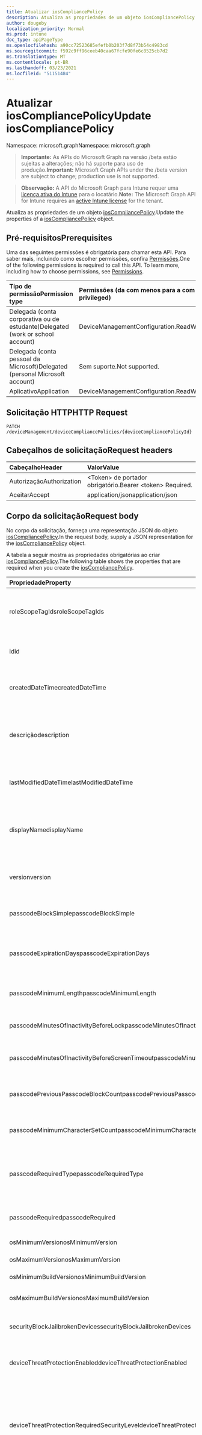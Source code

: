 ```yaml
---
title: Atualizar iosCompliancePolicy
description: Atualiza as propriedades de um objeto iosCompliancePolicy.
author: dougeby
localization_priority: Normal
ms.prod: intune
doc_type: apiPageType
ms.openlocfilehash: a90cc72523685efefb0b203f7d8f73b54c4983cd
ms.sourcegitcommit: f592c9ff96ceeb40caa67fcfe90fe6c8525cb7d2
ms.translationtype: MT
ms.contentlocale: pt-BR
ms.lasthandoff: 03/23/2021
ms.locfileid: "51151484"
---
```

# <a name="update-ioscompliancepolicy"></a><span data-ttu-id="15b3c-103">Atualizar iosCompliancePolicy</span><span class="sxs-lookup"><span data-stu-id="15b3c-103">Update iosCompliancePolicy</span></span>

<span data-ttu-id="15b3c-104">Namespace: microsoft.graph</span><span class="sxs-lookup"><span data-stu-id="15b3c-104">Namespace: microsoft.graph</span></span>

> <span data-ttu-id="15b3c-105">**Importante:** As APIs do Microsoft Graph na versão /beta estão sujeitas a alterações; não há suporte para uso de produção.</span><span class="sxs-lookup"><span data-stu-id="15b3c-105">**Important:** Microsoft Graph APIs under the /beta version are subject to change; production use is not supported.</span></span>

> <span data-ttu-id="15b3c-106">**Observação:** A API do Microsoft Graph para Intune requer uma [licença ativa do Intune](https://go.microsoft.com/fwlink/?linkid=839381) para o locatário.</span><span class="sxs-lookup"><span data-stu-id="15b3c-106">**Note:** The Microsoft Graph API for Intune requires an [active Intune license](https://go.microsoft.com/fwlink/?linkid=839381) for the tenant.</span></span>

<span data-ttu-id="15b3c-107">Atualiza as propriedades de um objeto [iosCompliancePolicy](../resources/intune-deviceconfig-ioscompliancepolicy.md).</span><span class="sxs-lookup"><span data-stu-id="15b3c-107">Update the properties of a [iosCompliancePolicy](../resources/intune-deviceconfig-ioscompliancepolicy.md) object.</span></span>

## <a name="prerequisites"></a><span data-ttu-id="15b3c-108">Pré-requisitos</span><span class="sxs-lookup"><span data-stu-id="15b3c-108">Prerequisites</span></span>
<span data-ttu-id="15b3c-p101">Uma das seguintes permissões é obrigatória para chamar esta API. Para saber mais, incluindo como escolher permissões, confira [Permissões](/graph/permissions-reference).</span><span class="sxs-lookup"><span data-stu-id="15b3c-p101">One of the following permissions is required to call this API. To learn more, including how to choose permissions, see [Permissions](/graph/permissions-reference).</span></span>

|<span data-ttu-id="15b3c-111">Tipo de permissão</span><span class="sxs-lookup"><span data-stu-id="15b3c-111">Permission type</span></span>|<span data-ttu-id="15b3c-112">Permissões (da com menos para a com mais privilégios)</span><span class="sxs-lookup"><span data-stu-id="15b3c-112">Permissions (from least to most privileged)</span></span>|
|:---|:---|
|<span data-ttu-id="15b3c-113">Delegada (conta corporativa ou de estudante)</span><span class="sxs-lookup"><span data-stu-id="15b3c-113">Delegated (work or school account)</span></span>|<span data-ttu-id="15b3c-114">DeviceManagementConfiguration.ReadWrite.All</span><span class="sxs-lookup"><span data-stu-id="15b3c-114">DeviceManagementConfiguration.ReadWrite.All</span></span>|
|<span data-ttu-id="15b3c-115">Delegada (conta pessoal da Microsoft)</span><span class="sxs-lookup"><span data-stu-id="15b3c-115">Delegated (personal Microsoft account)</span></span>|<span data-ttu-id="15b3c-116">Sem suporte.</span><span class="sxs-lookup"><span data-stu-id="15b3c-116">Not supported.</span></span>|
|<span data-ttu-id="15b3c-117">Aplicativo</span><span class="sxs-lookup"><span data-stu-id="15b3c-117">Application</span></span>|<span data-ttu-id="15b3c-118">DeviceManagementConfiguration.ReadWrite.All</span><span class="sxs-lookup"><span data-stu-id="15b3c-118">DeviceManagementConfiguration.ReadWrite.All</span></span>|

## <a name="http-request"></a><span data-ttu-id="15b3c-119">Solicitação HTTP</span><span class="sxs-lookup"><span data-stu-id="15b3c-119">HTTP Request</span></span>
<!-- {
  "blockType": "ignored"
}
-->
``` http
PATCH /deviceManagement/deviceCompliancePolicies/{deviceCompliancePolicyId}
```

## <a name="request-headers"></a><span data-ttu-id="15b3c-120">Cabeçalhos de solicitação</span><span class="sxs-lookup"><span data-stu-id="15b3c-120">Request headers</span></span>
|<span data-ttu-id="15b3c-121">Cabeçalho</span><span class="sxs-lookup"><span data-stu-id="15b3c-121">Header</span></span>|<span data-ttu-id="15b3c-122">Valor</span><span class="sxs-lookup"><span data-stu-id="15b3c-122">Value</span></span>|
|:---|:---|
|<span data-ttu-id="15b3c-123">Autorização</span><span class="sxs-lookup"><span data-stu-id="15b3c-123">Authorization</span></span>|<span data-ttu-id="15b3c-124">&lt;Token&gt; de portador obrigatório.</span><span class="sxs-lookup"><span data-stu-id="15b3c-124">Bearer &lt;token&gt; Required.</span></span>|
|<span data-ttu-id="15b3c-125">Aceitar</span><span class="sxs-lookup"><span data-stu-id="15b3c-125">Accept</span></span>|<span data-ttu-id="15b3c-126">application/json</span><span class="sxs-lookup"><span data-stu-id="15b3c-126">application/json</span></span>|

## <a name="request-body"></a><span data-ttu-id="15b3c-127">Corpo da solicitação</span><span class="sxs-lookup"><span data-stu-id="15b3c-127">Request body</span></span>
<span data-ttu-id="15b3c-128">No corpo da solicitação, forneça uma representação JSON do objeto [iosCompliancePolicy](../resources/intune-deviceconfig-ioscompliancepolicy.md).</span><span class="sxs-lookup"><span data-stu-id="15b3c-128">In the request body, supply a JSON representation for the [iosCompliancePolicy](../resources/intune-deviceconfig-ioscompliancepolicy.md) object.</span></span>

<span data-ttu-id="15b3c-129">A tabela a seguir mostra as propriedades obrigatórias ao criar [iosCompliancePolicy](../resources/intune-deviceconfig-ioscompliancepolicy.md).</span><span class="sxs-lookup"><span data-stu-id="15b3c-129">The following table shows the properties that are required when you create the [iosCompliancePolicy](../resources/intune-deviceconfig-ioscompliancepolicy.md).</span></span>

|<span data-ttu-id="15b3c-130">Propriedade</span><span class="sxs-lookup"><span data-stu-id="15b3c-130">Property</span></span>|<span data-ttu-id="15b3c-131">Tipo</span><span class="sxs-lookup"><span data-stu-id="15b3c-131">Type</span></span>|<span data-ttu-id="15b3c-132">Descrição</span><span class="sxs-lookup"><span data-stu-id="15b3c-132">Description</span></span>|
|:---|:---|:---|
|<span data-ttu-id="15b3c-133">roleScopeTagIds</span><span class="sxs-lookup"><span data-stu-id="15b3c-133">roleScopeTagIds</span></span>|<span data-ttu-id="15b3c-134">Coleção de cadeias de caracteres</span><span class="sxs-lookup"><span data-stu-id="15b3c-134">String collection</span></span>|<span data-ttu-id="15b3c-135">Lista de marcas de escopo para esta instância entity.</span><span class="sxs-lookup"><span data-stu-id="15b3c-135">List of Scope Tags for this Entity instance.</span></span> <span data-ttu-id="15b3c-136">Herdada de [deviceCompliancePolicy](../resources/intune-shared-devicecompliancepolicy.md)</span><span class="sxs-lookup"><span data-stu-id="15b3c-136">Inherited from [deviceCompliancePolicy](../resources/intune-shared-devicecompliancepolicy.md)</span></span>|
|<span data-ttu-id="15b3c-137">id</span><span class="sxs-lookup"><span data-stu-id="15b3c-137">id</span></span>|<span data-ttu-id="15b3c-138">Cadeia de caracteres</span><span class="sxs-lookup"><span data-stu-id="15b3c-138">String</span></span>|<span data-ttu-id="15b3c-139">Chave da entidade.</span><span class="sxs-lookup"><span data-stu-id="15b3c-139">Key of the entity.</span></span> <span data-ttu-id="15b3c-140">Herdada de [deviceCompliancePolicy](../resources/intune-shared-devicecompliancepolicy.md)</span><span class="sxs-lookup"><span data-stu-id="15b3c-140">Inherited from [deviceCompliancePolicy](../resources/intune-shared-devicecompliancepolicy.md)</span></span>|
|<span data-ttu-id="15b3c-141">createdDateTime</span><span class="sxs-lookup"><span data-stu-id="15b3c-141">createdDateTime</span></span>|<span data-ttu-id="15b3c-142">DateTimeOffset</span><span class="sxs-lookup"><span data-stu-id="15b3c-142">DateTimeOffset</span></span>|<span data-ttu-id="15b3c-143">DateTime em que o objeto foi criado.</span><span class="sxs-lookup"><span data-stu-id="15b3c-143">DateTime the object was created.</span></span> <span data-ttu-id="15b3c-144">Herdada de [deviceCompliancePolicy](../resources/intune-shared-devicecompliancepolicy.md)</span><span class="sxs-lookup"><span data-stu-id="15b3c-144">Inherited from [deviceCompliancePolicy](../resources/intune-shared-devicecompliancepolicy.md)</span></span>|
|<span data-ttu-id="15b3c-145">descrição</span><span class="sxs-lookup"><span data-stu-id="15b3c-145">description</span></span>|<span data-ttu-id="15b3c-146">Cadeia de caracteres</span><span class="sxs-lookup"><span data-stu-id="15b3c-146">String</span></span>|<span data-ttu-id="15b3c-147">O administrador forneceu a descrição da Configuração do dispositivo.</span><span class="sxs-lookup"><span data-stu-id="15b3c-147">Admin provided description of the Device Configuration.</span></span> <span data-ttu-id="15b3c-148">Herdada de [deviceCompliancePolicy](../resources/intune-shared-devicecompliancepolicy.md)</span><span class="sxs-lookup"><span data-stu-id="15b3c-148">Inherited from [deviceCompliancePolicy](../resources/intune-shared-devicecompliancepolicy.md)</span></span>|
|<span data-ttu-id="15b3c-149">lastModifiedDateTime</span><span class="sxs-lookup"><span data-stu-id="15b3c-149">lastModifiedDateTime</span></span>|<span data-ttu-id="15b3c-150">DateTimeOffset</span><span class="sxs-lookup"><span data-stu-id="15b3c-150">DateTimeOffset</span></span>|<span data-ttu-id="15b3c-151">DateTime da última modificação do objeto.</span><span class="sxs-lookup"><span data-stu-id="15b3c-151">DateTime the object was last modified.</span></span> <span data-ttu-id="15b3c-152">Herdada de [deviceCompliancePolicy](../resources/intune-shared-devicecompliancepolicy.md)</span><span class="sxs-lookup"><span data-stu-id="15b3c-152">Inherited from [deviceCompliancePolicy](../resources/intune-shared-devicecompliancepolicy.md)</span></span>|
|<span data-ttu-id="15b3c-153">displayName</span><span class="sxs-lookup"><span data-stu-id="15b3c-153">displayName</span></span>|<span data-ttu-id="15b3c-154">Cadeia de caracteres</span><span class="sxs-lookup"><span data-stu-id="15b3c-154">String</span></span>|<span data-ttu-id="15b3c-155">O administrador forneceu o nome da Configuração do dispositivo.</span><span class="sxs-lookup"><span data-stu-id="15b3c-155">Admin provided name of the device configuration.</span></span> <span data-ttu-id="15b3c-156">Herdada de [deviceCompliancePolicy](../resources/intune-shared-devicecompliancepolicy.md)</span><span class="sxs-lookup"><span data-stu-id="15b3c-156">Inherited from [deviceCompliancePolicy](../resources/intune-shared-devicecompliancepolicy.md)</span></span>|
|<span data-ttu-id="15b3c-157">version</span><span class="sxs-lookup"><span data-stu-id="15b3c-157">version</span></span>|<span data-ttu-id="15b3c-158">Int32</span><span class="sxs-lookup"><span data-stu-id="15b3c-158">Int32</span></span>|<span data-ttu-id="15b3c-159">Versão da configuração do dispositivo.</span><span class="sxs-lookup"><span data-stu-id="15b3c-159">Version of the device configuration.</span></span> <span data-ttu-id="15b3c-160">Herdado de [deviceCompliancePolicy](../resources/intune-shared-devicecompliancepolicy.md)</span><span class="sxs-lookup"><span data-stu-id="15b3c-160">Inherited from [deviceCompliancePolicy](../resources/intune-shared-devicecompliancepolicy.md)</span></span>|
|<span data-ttu-id="15b3c-161">passcodeBlockSimple</span><span class="sxs-lookup"><span data-stu-id="15b3c-161">passcodeBlockSimple</span></span>|<span data-ttu-id="15b3c-162">Boolean</span><span class="sxs-lookup"><span data-stu-id="15b3c-162">Boolean</span></span>|<span data-ttu-id="15b3c-163">Indica se códigos de acesso simples devem ou não ser bloqueados.</span><span class="sxs-lookup"><span data-stu-id="15b3c-163">Indicates whether or not to block simple passcodes.</span></span>|
|<span data-ttu-id="15b3c-164">passcodeExpirationDays</span><span class="sxs-lookup"><span data-stu-id="15b3c-164">passcodeExpirationDays</span></span>|<span data-ttu-id="15b3c-165">Int32</span><span class="sxs-lookup"><span data-stu-id="15b3c-165">Int32</span></span>|<span data-ttu-id="15b3c-166">Número de dias antes da expiração do código de acesso.</span><span class="sxs-lookup"><span data-stu-id="15b3c-166">Number of days before the passcode expires.</span></span> <span data-ttu-id="15b3c-167">Valores válidos de 1 a 65535</span><span class="sxs-lookup"><span data-stu-id="15b3c-167">Valid values 1 to 65535</span></span>|
|<span data-ttu-id="15b3c-168">passcodeMinimumLength</span><span class="sxs-lookup"><span data-stu-id="15b3c-168">passcodeMinimumLength</span></span>|<span data-ttu-id="15b3c-169">Int32</span><span class="sxs-lookup"><span data-stu-id="15b3c-169">Int32</span></span>|<span data-ttu-id="15b3c-170">Comprimento mínimo do código de acesso.</span><span class="sxs-lookup"><span data-stu-id="15b3c-170">Minimum length of passcode.</span></span> <span data-ttu-id="15b3c-171">Valores válidos de 4 a 14</span><span class="sxs-lookup"><span data-stu-id="15b3c-171">Valid values 4 to 14</span></span>|
|<span data-ttu-id="15b3c-172">passcodeMinutesOfInactivityBeforeLock</span><span class="sxs-lookup"><span data-stu-id="15b3c-172">passcodeMinutesOfInactivityBeforeLock</span></span>|<span data-ttu-id="15b3c-173">Int32</span><span class="sxs-lookup"><span data-stu-id="15b3c-173">Int32</span></span>|<span data-ttu-id="15b3c-174">Minutos de inatividade antes que um código de acesso seja necessário.</span><span class="sxs-lookup"><span data-stu-id="15b3c-174">Minutes of inactivity before a passcode is required.</span></span>|
|<span data-ttu-id="15b3c-175">passcodeMinutesOfInactivityBeforeScreenTimeout</span><span class="sxs-lookup"><span data-stu-id="15b3c-175">passcodeMinutesOfInactivityBeforeScreenTimeout</span></span>|<span data-ttu-id="15b3c-176">Int32</span><span class="sxs-lookup"><span data-stu-id="15b3c-176">Int32</span></span>|<span data-ttu-id="15b3c-177">Minutos de inatividade antes que a tela atinja o tempo limite.</span><span class="sxs-lookup"><span data-stu-id="15b3c-177">Minutes of inactivity before the screen times out.</span></span>|
|<span data-ttu-id="15b3c-178">passcodePreviousPasscodeBlockCount</span><span class="sxs-lookup"><span data-stu-id="15b3c-178">passcodePreviousPasscodeBlockCount</span></span>|<span data-ttu-id="15b3c-179">Int32</span><span class="sxs-lookup"><span data-stu-id="15b3c-179">Int32</span></span>|<span data-ttu-id="15b3c-180">Número de códigos de acesso anteriores para bloquear.</span><span class="sxs-lookup"><span data-stu-id="15b3c-180">Number of previous passcodes to block.</span></span> <span data-ttu-id="15b3c-181">Valores válidos de 1 a 24</span><span class="sxs-lookup"><span data-stu-id="15b3c-181">Valid values 1 to 24</span></span>|
|<span data-ttu-id="15b3c-182">passcodeMinimumCharacterSetCount</span><span class="sxs-lookup"><span data-stu-id="15b3c-182">passcodeMinimumCharacterSetCount</span></span>|<span data-ttu-id="15b3c-183">Int32</span><span class="sxs-lookup"><span data-stu-id="15b3c-183">Int32</span></span>|<span data-ttu-id="15b3c-184">O número de conjuntos de caracteres necessários na senha.</span><span class="sxs-lookup"><span data-stu-id="15b3c-184">The number of character sets required in the password.</span></span>|
|<span data-ttu-id="15b3c-185">passcodeRequiredType</span><span class="sxs-lookup"><span data-stu-id="15b3c-185">passcodeRequiredType</span></span>|[<span data-ttu-id="15b3c-186">requiredPasswordType</span><span class="sxs-lookup"><span data-stu-id="15b3c-186">requiredPasswordType</span></span>](../resources/intune-deviceconfig-requiredpasswordtype.md)|<span data-ttu-id="15b3c-187">O tipo de código de senha necessário.</span><span class="sxs-lookup"><span data-stu-id="15b3c-187">The required passcode type.</span></span> <span data-ttu-id="15b3c-188">Os valores possíveis são: `deviceDefault`, `alphanumeric`, `numeric`.</span><span class="sxs-lookup"><span data-stu-id="15b3c-188">Possible values are: `deviceDefault`, `alphanumeric`, `numeric`.</span></span>|
|<span data-ttu-id="15b3c-189">passcodeRequired</span><span class="sxs-lookup"><span data-stu-id="15b3c-189">passcodeRequired</span></span>|<span data-ttu-id="15b3c-190">Boolean</span><span class="sxs-lookup"><span data-stu-id="15b3c-190">Boolean</span></span>|<span data-ttu-id="15b3c-191">Indica se um código de acesso deve ou não ser exigido.</span><span class="sxs-lookup"><span data-stu-id="15b3c-191">Indicates whether or not to require a passcode.</span></span>|
|<span data-ttu-id="15b3c-192">osMinimumVersion</span><span class="sxs-lookup"><span data-stu-id="15b3c-192">osMinimumVersion</span></span>|<span data-ttu-id="15b3c-193">String</span><span class="sxs-lookup"><span data-stu-id="15b3c-193">String</span></span>|<span data-ttu-id="15b3c-194">Versão mínima do IOS.</span><span class="sxs-lookup"><span data-stu-id="15b3c-194">Minimum IOS version.</span></span>|
|<span data-ttu-id="15b3c-195">osMaximumVersion</span><span class="sxs-lookup"><span data-stu-id="15b3c-195">osMaximumVersion</span></span>|<span data-ttu-id="15b3c-196">String</span><span class="sxs-lookup"><span data-stu-id="15b3c-196">String</span></span>|<span data-ttu-id="15b3c-197">Versão máxima do iOS.</span><span class="sxs-lookup"><span data-stu-id="15b3c-197">Maximum IOS version.</span></span>|
|<span data-ttu-id="15b3c-198">osMinimumBuildVersion</span><span class="sxs-lookup"><span data-stu-id="15b3c-198">osMinimumBuildVersion</span></span>|<span data-ttu-id="15b3c-199">Cadeia de caracteres</span><span class="sxs-lookup"><span data-stu-id="15b3c-199">String</span></span>|<span data-ttu-id="15b3c-200">Versão de com build mínima do IOS.</span><span class="sxs-lookup"><span data-stu-id="15b3c-200">Minimum IOS build version.</span></span>|
|<span data-ttu-id="15b3c-201">osMaximumBuildVersion</span><span class="sxs-lookup"><span data-stu-id="15b3c-201">osMaximumBuildVersion</span></span>|<span data-ttu-id="15b3c-202">Cadeia de caracteres</span><span class="sxs-lookup"><span data-stu-id="15b3c-202">String</span></span>|<span data-ttu-id="15b3c-203">Versão de composição máxima do IOS.</span><span class="sxs-lookup"><span data-stu-id="15b3c-203">Maximum IOS build version.</span></span>|
|<span data-ttu-id="15b3c-204">securityBlockJailbrokenDevices</span><span class="sxs-lookup"><span data-stu-id="15b3c-204">securityBlockJailbrokenDevices</span></span>|<span data-ttu-id="15b3c-205">Boolean</span><span class="sxs-lookup"><span data-stu-id="15b3c-205">Boolean</span></span>|<span data-ttu-id="15b3c-206">Os dispositivos não devem ser violados ou com modificações root.</span><span class="sxs-lookup"><span data-stu-id="15b3c-206">Devices must not be jailbroken or rooted.</span></span>|
|<span data-ttu-id="15b3c-207">deviceThreatProtectionEnabled</span><span class="sxs-lookup"><span data-stu-id="15b3c-207">deviceThreatProtectionEnabled</span></span>|<span data-ttu-id="15b3c-208">Boolean</span><span class="sxs-lookup"><span data-stu-id="15b3c-208">Boolean</span></span>|<span data-ttu-id="15b3c-209">Exige que os dispositivos tenham habilitada a proteção contra ameaças.</span><span class="sxs-lookup"><span data-stu-id="15b3c-209">Require that devices have enabled device threat protection .</span></span>|
|<span data-ttu-id="15b3c-210">deviceThreatProtectionRequiredSecurityLevel</span><span class="sxs-lookup"><span data-stu-id="15b3c-210">deviceThreatProtectionRequiredSecurityLevel</span></span>|[<span data-ttu-id="15b3c-211">deviceThreatProtectionLevel</span><span class="sxs-lookup"><span data-stu-id="15b3c-211">deviceThreatProtectionLevel</span></span>](../resources/intune-deviceconfig-devicethreatprotectionlevel.md)|<span data-ttu-id="15b3c-212">Exige o nível mínimo de risco de Proteção contra Ameaças Móveis para indicar falta de conformidade.</span><span class="sxs-lookup"><span data-stu-id="15b3c-212">Require Mobile Threat Protection minimum risk level to report noncompliance.</span></span> <span data-ttu-id="15b3c-213">Os valores possíveis são: `unavailable`, `secured`, `low`, `medium`, `high`, `notSet`.</span><span class="sxs-lookup"><span data-stu-id="15b3c-213">Possible values are: `unavailable`, `secured`, `low`, `medium`, `high`, `notSet`.</span></span>|
|<span data-ttu-id="15b3c-214">advancedThreatProtectionRequiredSecurityLevel</span><span class="sxs-lookup"><span data-stu-id="15b3c-214">advancedThreatProtectionRequiredSecurityLevel</span></span>|[<span data-ttu-id="15b3c-215">deviceThreatProtectionLevel</span><span class="sxs-lookup"><span data-stu-id="15b3c-215">deviceThreatProtectionLevel</span></span>](../resources/intune-deviceconfig-devicethreatprotectionlevel.md)|<span data-ttu-id="15b3c-216">O MDATP exige nível mínimo de risco da Proteção Contra Ameaças Móveis para relatar o não-atendimento.</span><span class="sxs-lookup"><span data-stu-id="15b3c-216">MDATP Require Mobile Threat Protection minimum risk level to report noncompliance.</span></span> <span data-ttu-id="15b3c-217">Os valores possíveis são: `unavailable`, `secured`, `low`, `medium`, `high`, `notSet`.</span><span class="sxs-lookup"><span data-stu-id="15b3c-217">Possible values are: `unavailable`, `secured`, `low`, `medium`, `high`, `notSet`.</span></span>|
|<span data-ttu-id="15b3c-218">managedEmailProfileRequired</span><span class="sxs-lookup"><span data-stu-id="15b3c-218">managedEmailProfileRequired</span></span>|<span data-ttu-id="15b3c-219">Boolean</span><span class="sxs-lookup"><span data-stu-id="15b3c-219">Boolean</span></span>|<span data-ttu-id="15b3c-220">Indica se um perfil de email gerenciado deve ou não ser exigido.</span><span class="sxs-lookup"><span data-stu-id="15b3c-220">Indicates whether or not to require a managed email profile.</span></span>|
|<span data-ttu-id="15b3c-221">restrictedApps</span><span class="sxs-lookup"><span data-stu-id="15b3c-221">restrictedApps</span></span>|<span data-ttu-id="15b3c-222">Coleção [appListItem](../resources/intune-deviceconfig-applistitem.md)</span><span class="sxs-lookup"><span data-stu-id="15b3c-222">[appListItem](../resources/intune-deviceconfig-applistitem.md) collection</span></span>|<span data-ttu-id="15b3c-223">Exigir que o dispositivo não tenha os aplicativos especificados instalados.</span><span class="sxs-lookup"><span data-stu-id="15b3c-223">Require the device to not have the specified apps installed.</span></span> <span data-ttu-id="15b3c-224">Essa coleção pode conter no máximo 100 elementos.</span><span class="sxs-lookup"><span data-stu-id="15b3c-224">This collection can contain a maximum of 100 elements.</span></span>|



## <a name="response"></a><span data-ttu-id="15b3c-225">Resposta</span><span class="sxs-lookup"><span data-stu-id="15b3c-225">Response</span></span>
<span data-ttu-id="15b3c-226">Se tiver êxito, este método retornará o código de resposta `200 OK` e um objeto [iosCompliancePolicy](../resources/intune-deviceconfig-ioscompliancepolicy.md) atualizado no corpo da resposta.</span><span class="sxs-lookup"><span data-stu-id="15b3c-226">If successful, this method returns a `200 OK` response code and an updated [iosCompliancePolicy](../resources/intune-deviceconfig-ioscompliancepolicy.md) object in the response body.</span></span>

## <a name="example"></a><span data-ttu-id="15b3c-227">Exemplo</span><span class="sxs-lookup"><span data-stu-id="15b3c-227">Example</span></span>

### <a name="request"></a><span data-ttu-id="15b3c-228">Solicitação</span><span class="sxs-lookup"><span data-stu-id="15b3c-228">Request</span></span>
<span data-ttu-id="15b3c-229">Este é um exemplo da solicitação.</span><span class="sxs-lookup"><span data-stu-id="15b3c-229">Here is an example of the request.</span></span>
``` http
PATCH https://graph.microsoft.com/beta/deviceManagement/deviceCompliancePolicies/{deviceCompliancePolicyId}
Content-type: application/json
Content-length: 1304

{
  "@odata.type": "#microsoft.graph.iosCompliancePolicy",
  "roleScopeTagIds": [
    "Role Scope Tag Ids value"
  ],
  "description": "Description value",
  "displayName": "Display Name value",
  "version": 7,
  "passcodeBlockSimple": true,
  "passcodeExpirationDays": 6,
  "passcodeMinimumLength": 5,
  "passcodeMinutesOfInactivityBeforeLock": 5,
  "passcodeMinutesOfInactivityBeforeScreenTimeout": 14,
  "passcodePreviousPasscodeBlockCount": 2,
  "passcodeMinimumCharacterSetCount": 0,
  "passcodeRequiredType": "alphanumeric",
  "passcodeRequired": true,
  "osMinimumVersion": "Os Minimum Version value",
  "osMaximumVersion": "Os Maximum Version value",
  "osMinimumBuildVersion": "Os Minimum Build Version value",
  "osMaximumBuildVersion": "Os Maximum Build Version value",
  "securityBlockJailbrokenDevices": true,
  "deviceThreatProtectionEnabled": true,
  "deviceThreatProtectionRequiredSecurityLevel": "secured",
  "advancedThreatProtectionRequiredSecurityLevel": "secured",
  "managedEmailProfileRequired": true,
  "restrictedApps": [
    {
      "@odata.type": "microsoft.graph.appListItem",
      "name": "Name value",
      "publisher": "Publisher value",
      "appStoreUrl": "https://example.com/appStoreUrl/",
      "appId": "App Id value"
    }
  ]
}
```

### <a name="response"></a><span data-ttu-id="15b3c-230">Resposta</span><span class="sxs-lookup"><span data-stu-id="15b3c-230">Response</span></span>
<span data-ttu-id="15b3c-p116">Veja a seguir um exemplo da resposta. Observação: o objeto response mostrado aqui pode estar truncado por motivos de concisão. Todas as propriedades serão retornadas de uma chamada real.</span><span class="sxs-lookup"><span data-stu-id="15b3c-p116">Here is an example of the response. Note: The response object shown here may be truncated for brevity. All of the properties will be returned from an actual call.</span></span>
``` http
HTTP/1.1 200 OK
Content-Type: application/json
Content-Length: 1476

{
  "@odata.type": "#microsoft.graph.iosCompliancePolicy",
  "roleScopeTagIds": [
    "Role Scope Tag Ids value"
  ],
  "id": "4f501351-1351-4f50-5113-504f5113504f",
  "createdDateTime": "2017-01-01T00:02:43.5775965-08:00",
  "description": "Description value",
  "lastModifiedDateTime": "2017-01-01T00:00:35.1329464-08:00",
  "displayName": "Display Name value",
  "version": 7,
  "passcodeBlockSimple": true,
  "passcodeExpirationDays": 6,
  "passcodeMinimumLength": 5,
  "passcodeMinutesOfInactivityBeforeLock": 5,
  "passcodeMinutesOfInactivityBeforeScreenTimeout": 14,
  "passcodePreviousPasscodeBlockCount": 2,
  "passcodeMinimumCharacterSetCount": 0,
  "passcodeRequiredType": "alphanumeric",
  "passcodeRequired": true,
  "osMinimumVersion": "Os Minimum Version value",
  "osMaximumVersion": "Os Maximum Version value",
  "osMinimumBuildVersion": "Os Minimum Build Version value",
  "osMaximumBuildVersion": "Os Maximum Build Version value",
  "securityBlockJailbrokenDevices": true,
  "deviceThreatProtectionEnabled": true,
  "deviceThreatProtectionRequiredSecurityLevel": "secured",
  "advancedThreatProtectionRequiredSecurityLevel": "secured",
  "managedEmailProfileRequired": true,
  "restrictedApps": [
    {
      "@odata.type": "microsoft.graph.appListItem",
      "name": "Name value",
      "publisher": "Publisher value",
      "appStoreUrl": "https://example.com/appStoreUrl/",
      "appId": "App Id value"
    }
  ]
}
```




